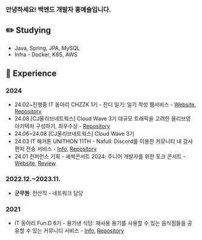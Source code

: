 ### 안녕하세요! 백엔드 개발자 홍예슬입니다.

## ✏️ Studying
- Java, Spring, JPA, MySQL
- Infra - Docker, K8S, AWS

## 🌱 Experience

### 2024

- 24.02~진행중 IT 동아리 CHZZK 1기 - 잔디 일기: 일기 작성 웹서비스 - [Website](https://grassdiary.site/), [Repository](https://github.com/CHZZK-Study/Grass-Diary-Server)
- 24.08 [CJ올리브네트웍스] Cloud Wave 3기 대규모 트래픽을 고려한 올리브영 아키텍처 구성하기, 최우수상 - [Repository](https://github.com/cwave-druwa)
- 24.06~24.08 [CJ올리브네트웍스] Cloud Wave 3기
- 24.03 IT 해커톤 UNITHON 11TH - Nafull: Discord를 이용한 커뮤니티 내 감사 편지 전송 서비스 - [Info](https://www.unit.center/5d50ebd0-5884-4ef8-a066-e9d7d3f083c7), [Repository](https://github.com/NafullNafull/Nafull-server)
- 24.01 컨퍼런스 기획 - 새싹콘서트 2024: 주니어 개발자를 위한 토크 콘서트 - [Website](https://sskcon2024.vercel.app/), [Review](https://yeseul-dev.tistory.com/6)


### 2022.12.~2023.11.
- **군무원**: 전산직 - 네트워크 담당

### 2021
- IT 동아리 Fun.D 6기 - 용기낸 식당: 재사용 용기를 사용할 수 있는 음식점들을 공유할 수 있는 커뮤니티 서비스 - [Info](https://koreashe.org/board/?mode=view&post_id=4130), [Repository](https://github.com/ContainerRestaurant/ContainerRestaurant-Server)
